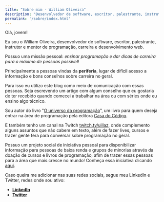 ```yaml
---
title: "Sobre mim - William Oliveira"
description: "Desenvolvedor de software, escritor, palestrante, instrutor e mentor de programação, carreira e desenvolvimento web e tem mais."
permalink: '/sobre/index.html'
---
```


Olá, jovem!

Eu sou o William Oliveira, desenvolvedor de software, escritor, palestrante, instrutor e mentor de programação, carreira e desenvolvimento web.

Possuo uma missão pessoal: *ensinar programação e dar dicas de carreira para o máximo de pessoas possível*!

Principalmente a pessoas vindas da **periferia**, lugar de difícil acesso a informação e bons conselhos sobre carreira no geral.

Para isso eu utilizo este blog como meio de comunicação com essas pessoas. Seja escrevendo um artigo com algum conselho que eu gostaria de ter recebido quando comecei a trabalhar na área ou com séries onde eu ensino algo técnico.

Sou autor do livro "[O universo da programação](https://bit.ly/universo-da-programacao)", um livro para quem deseja entrar na área de programação pela editora [Casa do Código](https://casadocodigo.com.br).

E também tenho um canal na Twitch [twitch.tv/uillaz](https://twitch.tv/uillaz), onde complemento alguns assuntos que não cabem em texto, além de fazer lives, cursos e trazer gente fera para conversar sobre programação no geral.

Possuo um projeto social de iniciativa pessoal para disponibilizar informação para pessoas de baixa renda e grupos de minorias através da doação de cursos e livros de programação, afim de trazer essas pessoas para a área que mais cresce no mundo! Conheça essa iniciativa clicando [aqui](/apoio-social/).

Caso queira me adicionar nas suas redes sociais, segue meu LinkedIn e Twitter, redes onde sou ativo:

- [**LinkedIn**](https://www.linkedin.com/in/william-oliveira/)
- [**Twitter**](https://twitter.com/1ilhas)
